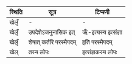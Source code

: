 | स्थिति | सूत्र | टिप्पणी |
| ----- | ------- | ------ |
| खेलृँ | - | - |
| खेलृँ | उपदेशेऽजनुनासिक इत् | ऋँ-इत्यस्य इत्संज्ञा |
| खेलृँ | शेषात् कर्तरि परस्मैपदम् | इति परस्मैपदम् |
| खेल् | तस्य लोपः | इत्संज्ञकस्य लोपः |
